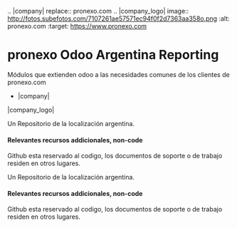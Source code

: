 .. |company| replace:: pronexo.com
.. |company_logo| image:: http://fotos.subefotos.com/7107261ae57571ec94f0f2d7363aa358o.png
   :alt: pronexo.com
   :target: https://www.pronexo.com

# pronexo Odoo Argentina Reporting

Módulos que extienden odoo a las necesidades comunes de los clientes de pronexo.com

* |company|

|company_logo|


Un Repositorio de la localización argentina.

#### Relevantes recursos addicionales, non-code
Github esta reservado al codigo, los documentos de soporte o de trabajo residen en otros lugares.


Un Repositorio de la localización argentina.

#### Relevantes recursos addicionales, non-code
Github esta reservado al codigo, los documentos de soporte o de trabajo residen en otros lugares.
